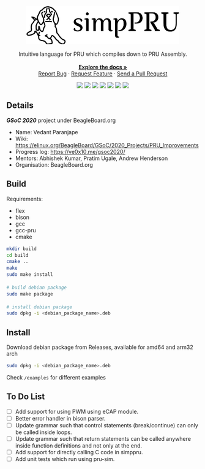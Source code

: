 <br />
<p align="center">
  <a href="https://github.com/VedantParanjape/simpPRU">
    <img src="assets/default-monochrome-black.svg" alt="Logo" width="400" height="100">
  </a>

  <p align="center">
    Intuitive language for PRU which compiles down to PRU Assembly.
    <br/>
    <br/>
    <a href="https://simppru.readthedocs.io/en/latest/"><strong>Explore the docs »</strong></a>
    <br />
    <a href="https://github.com/VedantParanjape/simpPRU/issues">Report Bug</a>
    ·
    <a href="https://github.com/VedantParanjape/simpPRU/issues">Request Feature</a>
    ·
    <a href="https://github.com/VedantParanjape/simpPRU/pulls">Send a Pull Request</a>
  </p>
</p>

<p align="center">
<img src="https://github.com/VedantParanjape/simpPRU/workflows/.github/workflows/amd64.yml/badge.svg?branch=master">
<img src="https://github.com/VedantParanjape/simpPRU/workflows/.github/workflows/arm32.yml/badge.svg?branch=master">
<img src="https://img.shields.io/github/stars/VedantParanjape/simpPRU">
<img src="https://img.shields.io/github/forks/VedantParanjape/simpPRU">
<img src="https://img.shields.io/github/issues/VedantParanjape/simpPRU">
<img src="https://img.shields.io/github/repo-size/VedantParanjape/simpPRU">
<img src="https://img.shields.io/github/license/VedantParanjape/simpPRU">
</p>

## Details

***GSoC 2020*** project under BeagleBoard.org

* Name: Vedant Paranjape
* Wiki: <https://elinux.org/BeagleBoard/GSoC/2020_Projects/PRU_Improvements>
* Progress log: <https://ve0x10.me/gsoc2020/>
* Mentors: Abhishek Kumar, Pratim Ugale, Andrew Henderson  
* Organisation: BeagleBoard.org

## Build

Requirements:

* flex
* bison
* gcc
* gcc-pru
* cmake

```bash
mkdir build
cd build
cmake ..
make 
sudo make install

# build debian package
sudo make package

# install debian package
sudo dpkg -i <debian_package_name>.deb
```

## Install

Download debian package from Releases, available for amd64 and arm32 arch

```bash
sudo dpkg -i <debian_package_name>.deb
```

Check `/examples` for different examples

## To Do List

* [ ] Add support for using PWM using eCAP module.
* [ ] Better error handler in bison parser.
* [ ] Update grammar such that control statements (break/continue) can only be called inside loops.
* [ ] Update grammar such that return statements can be called anywhere inside function definitions and not only at the end.
* [ ] Add support for directly calling C code in simppru.
* [ ] Add unit tests which run using pru-sim.
